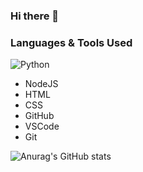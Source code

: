 ### Hi there 👋

<!--
**A-Finan/A-Finan** is a ✨ _special_ ✨ repository because its `README.md` (this file) appears on your GitHub profile.

Here are some ideas to get you started:

- 🔭 I’m currently working on ...
- 🌱 I’m currently learning ...
- 👯 I’m looking to collaborate on ...
- 🤔 I’m looking for help with ...
- 💬 Ask me about ...
- 📫 How to reach me: ...
- 😄 Pronouns: ...
- ⚡ Fun fact: ...
-->

### Languages & Tools Used

![Python](https://github.com/[username]/[reponame]/blob/[branch]/image.jpg?raw=true)

- NodeJS
- HTML
- CSS
- GitHub
- VSCode
- Git

![Anurag's GitHub stats](https://github-readme-stats.vercel.app/api?username=A-Finan&count_private=true&show_icons=true&theme=dracula)

